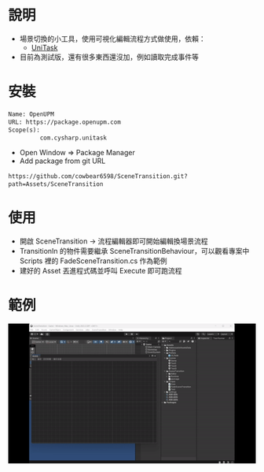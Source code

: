 # 說明

- 場景切換的小工具，使用可視化編輯流程方式做使用，依賴：
    - [UniTask](https://github.com/Cysharp/UniTask)
- 目前為測試版，還有很多東西還沒加，例如讀取完成事件等

# 安裝

```
Name: OpenUPM
URL: https://package.openupm.com
Scope(s): 
         com.cysharp.unitask   
```

- Open Window => Package Manager
- Add package from git URL

```
https://github.com/cowbear6598/SceneTransition.git?path=Assets/SceneTransition
```

# 使用

- 開啟 SceneTransition -> 流程編輯器即可開始編輯換場景流程
- TransitionIn 的物件需要繼承 SceneTransitionBehaviour，可以觀看專案中 Scripts 裡的 FadeSceneTransition.cs 作為範例
- 建好的 Asset 丟進程式碼並呼叫 Execute 即可跑流程

# 範例

![](https://github.com/cowbear6598/SceneTransition/blob/main/Documents/Example.gif)
